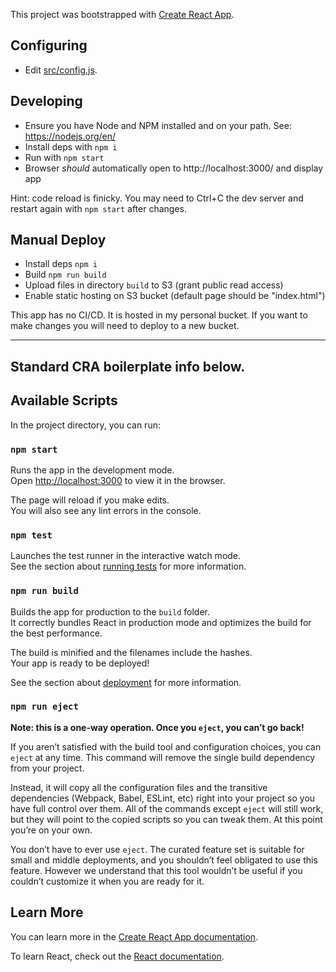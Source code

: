 This project was bootstrapped with [Create React App](https://github.com/facebook/create-react-app).

## Configuring

* Edit [src/config.js](./src/config.js).

## Developing

* Ensure you have Node and NPM installed and on your path. See: https://nodejs.org/en/
* Install deps with `npm i`
* Run with `npm start`
* Browser *should* automatically open to http://localhost:3000/ and display app

Hint: code reload is finicky. You may need to Ctrl+C the dev server and restart again with `npm start` 
after changes.

## Manual Deploy

* Install deps `npm i`
* Build `npm run build`
* Upload files in directory `build` to S3 (grant public read access)
* Enable static hosting on S3 bucket (default page should be "index.html")

This app has no CI/CD. It is hosted in my personal bucket. If you want to make changes you will 
need to deploy to a new bucket.

-------------------------------------------------------------------------------------------
Standard CRA boilerplate info below.
-------------------------------------------------------------------------------------------

## Available Scripts

In the project directory, you can run:

### `npm start`

Runs the app in the development mode.<br>
Open [http://localhost:3000](http://localhost:3000) to view it in the browser.

The page will reload if you make edits.<br>
You will also see any lint errors in the console.

### `npm test`

Launches the test runner in the interactive watch mode.<br>
See the section about [running tests](https://facebook.github.io/create-react-app/docs/running-tests) for more information.

### `npm run build`

Builds the app for production to the `build` folder.<br>
It correctly bundles React in production mode and optimizes the build for the best performance.

The build is minified and the filenames include the hashes.<br>
Your app is ready to be deployed!

See the section about [deployment](https://facebook.github.io/create-react-app/docs/deployment) for more information.

### `npm run eject`

**Note: this is a one-way operation. Once you `eject`, you can’t go back!**

If you aren’t satisfied with the build tool and configuration choices, you can `eject` at any time. This command will remove the single build dependency from your project.

Instead, it will copy all the configuration files and the transitive dependencies (Webpack, Babel, ESLint, etc) right into your project so you have full control over them. All of the commands except `eject` will still work, but they will point to the copied scripts so you can tweak them. At this point you’re on your own.

You don’t have to ever use `eject`. The curated feature set is suitable for small and middle deployments, and you shouldn’t feel obligated to use this feature. However we understand that this tool wouldn’t be useful if you couldn’t customize it when you are ready for it.

## Learn More

You can learn more in the [Create React App documentation](https://facebook.github.io/create-react-app/docs/getting-started).

To learn React, check out the [React documentation](https://reactjs.org/).
